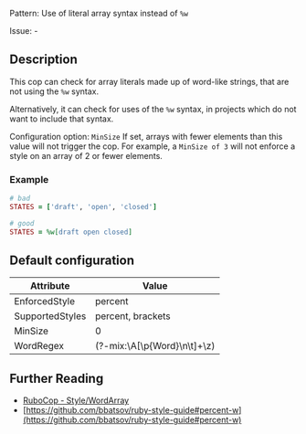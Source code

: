Pattern: Use of literal array syntax instead of `%w`

Issue: -

## Description

This cop can check for array literals made up of word-like
strings, that are not using the `%w` syntax.

Alternatively, it can check for uses of the `%w` syntax, in projects
which do not want to include that syntax.

Configuration option: `MinSize`
If set, arrays with fewer elements than this value will not trigger the
cop. For example, a `MinSize of 3` will not enforce a style on an array
of 2 or fewer elements.

### Example

```ruby
# bad
STATES = ['draft', 'open', 'closed']

# good
STATES = %w[draft open closed]
```

## Default configuration

Attribute | Value
--- | ---
EnforcedStyle | percent
SupportedStyles | percent, brackets
MinSize | 0
WordRegex | (?-mix:\A[\p{Word}\n\t]+\z)

## Further Reading

* [RuboCop - Style/WordArray](https://rubocop.readthedocs.io/en/latest/cops_style/#stylewordarray)
* [https://github.com/bbatsov/ruby-style-guide#percent-w](https://github.com/bbatsov/ruby-style-guide#percent-w)
